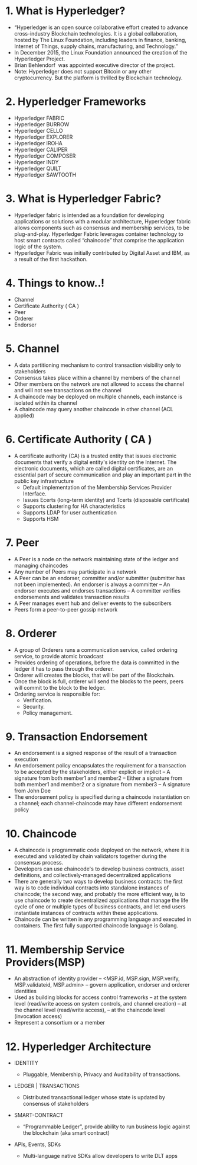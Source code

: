 # 1. What is Hyperledger?
  - “Hyperledger is an open source collaborative effort created to advance cross-industry Blockchain technologies. It is a global collaboration, hosted by The Linux Foundation, including leaders in finance, banking, Internet of Things, supply chains, manufacturing, and Technology.”
  - In December 2015, the Linux Foundation announced the creation of the Hyperledger Project. 
  - Brian Behlendorf  was appointed executive director of the project. 
  - Note: Hyperledger does not support Bitcoin or any other cryptocurrency. But the platform is thrilled by Blockchain technology.
# 2. Hyperledger Frameworks
  - Hyperledger FABRIC
  - Hyperledger BURROW
  - Hyperledger CELLO
  - Hyperledger EXPLORER
  - Hyperledger IROHA
  - Hyperledger CALIPER
  - Hyperledger COMPOSER
  - Hyperledger INDY
  - Hyperledger QUILT
  - Hyperledger SAWTOOTH
# 3. What is Hyperledger Fabric?
  - Hyperledger fabric is intended as a foundation for developing applications or solutions with a modular architecture, Hyperledger fabric allows components such as consensus and membership services, to be plug-and-play. Hyperledger Fabric leverages container technology to host smart contracts called “chaincode” that comprise the application logic of the system.
  - Hyperledger Fabric was initially contributed by Digital Asset and IBM, as a result of the first hackathon.
# 4. Things to know..!
  - Channel
  - Certificate Authority ( CA )
  - Peer
  - Orderer
  - Endorser
# 5. Channel
  - A data partitioning mechanism to control transaction visibility only to stakeholders 
  - Consensus takes place within a channel by members of the channel 
   - Other members on the network are not allowed to access the channel and will not see transactions on the channel 
  - A chaincode may be deployed on multiple channels, each instance is isolated within its channel
   - A chaincode may query another chaincode in other channel (ACL applied)
# 6. Certificate Authority ( CA )
- A certificate authority (CA) is a trusted entity that issues electronic documents that verify a digital entity's identity on the Internet. The electronic documents, which are called digital certificates, are an essential part of secure communication and play an important part in the public key infrastructure
  - Default implementation of the Membership Services Provider Interface.
  - Issues Ecerts (long-term identity) and Tcerts (disposable certificate)
  - Supports clustering for HA characteristics
  - Supports LDAP for user authentication
  - Supports HSM
# 7. Peer
- A Peer is a node on the network maintaining state of the ledger and managing chaincodes 
- Any number of Peers may participate in a network
- A Peer can be an endorser, committer and/or submitter (submitter has not been implemented). An endorser is always a committer
   – An endorser executes and endorses transactions
   – A committer verifies endorsements and validates transaction results 
- A Peer manages event hub and deliver events to the subscribers 
- Peers form a peer-to-peer gossip network
# 8. Orderer
- A group of Orderers runs a communication service, called ordering service, to provide atomic broadcast
- Provides ordering of operations, before the data is committed in the ledger it has to pass through the orderer.
- Orderer will creates the blocks, that will be part of the Blockchain.
- Once the block is full, orderer will send the blocks to the peers, peers will commit to the block to the ledger.
- Ordering service is responsible for:
  - Verification.
  - Security.
  - Policy management.
# 9. Transaction Endorsement
- An endorsement is a signed response of the result of a transaction execution 
- An endorsement policy encapsulates the requirement for a transaction to be accepted by the stakeholders, either explicit or implicit 	    – A signature from both member1 and member2
	 – Either a signature from both member1 and member2 or a signature from member3 
	 – A signature from John Doe
- The endorsement policy is specified during a chaincode instantiation on a channel; each channel-chaincode may have different endorsement policy
# 10. Chaincode
- A chaincode is programmatic code deployed on the network, where it is executed and validated by chain validators together during the consensus process.  
- Developers can use chaincode's to develop business contracts, asset definitions, and collectively-managed decentralized applications
- There are generally two ways to develop business contracts: the first way is to code individual contracts into standalone instances of chaincode; the second way, and probably the more efficient way, is to use chaincode to create decentralized applications that manage the life cycle of one or multiple types of business contracts, and let end users instantiate instances of contracts within these applications. 
- Chaincode can be written in any programming language and executed in containers. The first fully supported chaincode language is Golang. 
# 11. Membership Service Providers(MSP)
- An abstraction of identity provider
	 – <MSP.id, MSP.sign, MSP.verify, MSP.validateid, MSP.admin>
	 – govern application, endorser and orderer identities
- Used as building blocks for access control frameworks 
	– at the system level (read/write access on system controls, 	    and channel creation) – at the channel level (read/write     	     access), 
	– at the chaincode level (invocation access) 
- Represent a consortium or a member
# 12. Hyperledger Architecture
- IDENTITY
  - Pluggable, Membership, Privacy and Auditability of transactions.

- LEDGER | TRANSACTIONS
  - Distributed transactional ledger whose state is updated by consensus of stakeholders

- SMART-CONTRACT
  - “Programmable Ledger”, provide ability to run business logic against the blockchain (aka smart contract)

- APIs, Events, SDKs
  - Multi-language native SDKs allow developers to write DLT apps 
